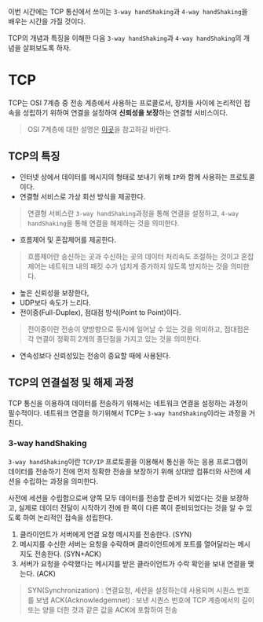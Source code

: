 이번 시간에는 TCP 통신에서 쓰이는 `3-way handShaking`과 `4-way handShaking`을 배우는 시간을 가질 것이다.

TCP의 개념과 특징을 이해한 다음 `3-way handShaking`과 `4-way handShaking`의 개념을 살펴보도록 하자.

# TCP
TCP는 OSI 7계층 중 전송 계층에서 사용하는 프로콜로서, 장치들 사이에 논리적인 접속을 성립하기 위하여 연결을 설정하여 **신뢰성을 보장**하는 연결형 서비스이다.
> OSI 7계층에 대한 설명은 [이곳](https://github.com/im-d-team/Dev-Docs/blob/master/Network/OSI7%20Layer.md)을 참고하길 바란다.

## TCP의 특징
- 인터넷 상에서 데이터를 메시지의 형태로 보내기 위해 `IP`와 함께 사용하는 프로토콜이다.
- 연결형 서비스로 가상 회선 방식을 제공한다.
> 연결형 서비스란 `3-way handShaking`과정을 통해 연결을 설정하고, `4-way handShaking`을 통해 연결을 해제하는 것을 의미한다.
- 흐름제어 및 혼잡제어를 제공한다.
> 흐름제어란 송신하는 곳과 수신하는 곳의 데이터 처리속도 조절하는 것이고 혼잡제어는 네트워크 내의 패킷 수가 넘치게 증가하지 않도록 방지하는 것을 의미한다. 
- 높은 신뢰성을 보장한다,
- UDP보다 속도가 느리다.
- 전이중(Full-Duplex), 점대점 방식(Point to Point)이다.
> 전이중이란 전송이 양방향으로 동시에 일어날 수 있는 것을 의미하고, 점대점은 각 연결이 정확히 2개의 종단점을 가지고 있는 것을 의미한다.
- 연속성보다 신뢰성있는 전송이 중요할 때에 사용된다.

## TCP의 연결설정 및 해제 과정
TCP 통신을 이용하여 데이터를 전송하기 위해서는 네트워크 연결을 설정하는 과정이 필수적이다. 네트워크 연결을 하기위해서 TCP는 `3-way handShaking`이라는 과정을 거친다.

### 3-way handShaking
`3-way handShaking`이란 `TCP/IP` 프로토콜을 이용해서 통신을 하는 응용 프로그램이 데이터를 전송하기 전에 먼저 정확한 전송을 보장하기 위해 상대방 컴퓨터와 사전에 세션을 수립하는 과정을 의미한다. 

사전에 세션을 수립함으로써 양쪽 모두 데이터를 전송할 준비가 되었다는 것을 보장하고, 실제로 데이터 전달이 시작하기 전에 한 쪽이 다른 쪽이 준비되었다는 것을 알 수 있도록 하여 논리적인 접속을 성립한다.

1. 클라이언트가 서버에게 연결 요청 메시지를 전송한다. (SYN)
2. 메시지를 수신한 서버는 요청을 수락하며 클라이언트에게 포트를 열어달라는 메시지도 전송한다. (SYN+ACK)
3. 서버가 요청을 수락했다는 메시지를 받은 클라이언트가 수락 확인을 보내 연결을 맺는다. (ACK)
> SYN(Synchronization) : 연결요청, 세션을 설정하는데 사용되며 시퀀스 번호를 보냄
> ACK(Acknowledgemnet) : 보낸 시퀀스 번호에 TCP 계층에서의 길이 또는 양을 더한 것과 같은 값을 ACK에 포함하여 전송

